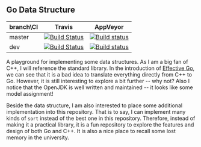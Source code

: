 ## Go Data Structure

| branch\CI | Travis                                                                                                                              | AppVeyor                                                                                                                                                                       |
|-----------|-------------------------------------------------------------------------------------------------------------------------------------|--------------------------------------------------------------------------------------------------------------------------------------------------------------------------------|
| master    | [![Build Status](https://travis-ci.org/archfiery/literate-disco.svg?branch=master)](https://travis-ci.org/archfiery/literate-disco) | [![Build status](https://ci.appveyor.com/api/projects/status/d3uwt30blphrof30/branch/master?svg=true)](https://ci.appveyor.com/project/archfiery/literate-disco/branch/master) |
| dev       | [![Build Status](https://travis-ci.org/archfiery/literate-disco.svg?branch=dev)](https://travis-ci.org/archfiery/literate-disco)    | [![Build status](https://ci.appveyor.com/api/projects/status/d3uwt30blphrof30/branch/dev?svg=true)](https://ci.appveyor.com/project/archfiery/literate-disco/branch/dev)    |

A playground for implementing some data structures. 
As I am a big fan of C++, I will reference the standard library.
In the introduction of [Effective Go](https://golang.org/doc/effective_go.html),
we can see that it is a bad idea to translate everything directly from C++ to Go.
However, it is still interesting to explore a bit further -- why not?
Also I notice that the OpenJDK is well written and maintained -- it looks like some model assignment!

Beside the data structure, I am also interested to place some additional implementation
into this repository.
That is to say, I can implement many kinds of `sort` instead of the best one in this
repository.
Therefore, instead of making it a practical library, it is a fun repository to explore the features and design of both Go and C++.
It is also a nice place to recall some lost memory in the university.